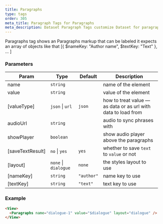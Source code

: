 ```yaml
---
title: Paragraphs
type: tags
order: 305
meta_title: Paragraph Tags for Paragraphs
meta_description: Dataset Paragraph Tags customize Dataset for paragraphs for machine learning and data science projects.
---
```


Paragraphs tag shows an Paragraphs markup that can be labeled
it expects an array of objects like that [{ $nameKey: "Author name", $textKey: "Text" }, ... ]

### Parameters

| Param | Type | Default | Description |
| --- | --- | --- | --- |
| name | <code>string</code> |  | name of the element |
| value | <code>string</code> |  | value of the element |
| [valueType] | <code>json</code> \| <code>url</code> | <code>json</code> | how to treat value — as data or as url with data to load from |
| audioUrl | <code>string</code> |  | audio to sync phrases with |
| showPlayer | <code>boolean</code> |  | show audio player above the paragraphs |
| [saveTextResult] | <code>no</code> \| <code>yes</code> | <code>yes</code> | whether to save `text` to `value` or not |
| [layout] | <code>none</code> \| <code>dialogue</code> | <code>none</code> | the styles layout to use |
| [nameKey] | <code>string</code> | <code>&quot;author&quot;</code> | name key to use |
| [textKey] | <code>string</code> | <code>&quot;text&quot;</code> | text key to use |

### Example
```html
<View>
  <Paragraphs name="dialogue-1" value="$dialogue" layout="dialogue" />
</View>
```
